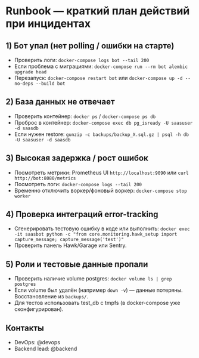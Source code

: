 # Runbook — краткий план действий при инцидентах

## 1) Бот упал (нет polling / ошибки на старте)

* Проверить логи: `docker-compose logs bot --tail 200`
* Если проблема с миграциями: `docker-compose run --rm bot alembic upgrade head`
* Перезапуск: `docker-compose restart bot` или `docker-compose up -d --no-deps --build bot`

## 2) База данных не отвечает

* Проверить контейнер: `docker ps` / `docker-compose ps db`
* Проброс в контейнер: `docker-compose exec db pg_isready -U saasuser -d saasdb`
* Если нужен restore: `gunzip -c backups/backup_X.sql.gz | psql -h db -U saasuser -d saasdb`

## 3) Высокая задержка / рост ошибок

* Посмотреть метрики: Prometheus UI `http://localhost:9090` или `curl http://bot:8080/metrics`
* Посмотреть логи: `docker-compose logs --tail 200`
* Временно отключить воркер/фоновый воркер: `docker-compose stop worker`

## 4) Проверка интеграций error-tracking

* Сгенерировать тестовую ошибку в коде или выполнить: `docker exec -it saasbot python -c "from core.monitoring.hawk_setup import capture_message; capture_message('test')"`
* Проверить панель Hawk/Garage или Sentry.

## 5) Роли и тестовые данные пропали

* Проверить наличие volume postgres: `docker volume ls | grep postgres`
* Если volume был удалён (например `down -v`) — данные потеряны. Восстановление из `backups/`.
* Для тестов использовать test_db с tmpfs (в docker-compose уже сконфигурирован).

## Контакты

* DevOps: @devops
* Backend lead: @backend
